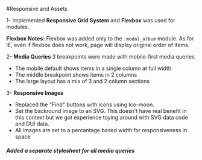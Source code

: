 #Responsive and Assets

1- Implemented **Responsive Grid System** and **Flexbox** was used for modules.

**Flexbox Notes:** Flexbox was added only to the `.modal_album` module. As for IE, even if flexbox does not work, page will display original order of items.



2- **Media Queries** 3 breakpoints were made with mobile-first media queries. 

- The mobile default shows items in a single column at full width 
- The middle breakpoint shows items in 2 columns
- The large layout has a mix of 3 and 2 column sections

3- **Responsive Images** 

- Replaced the "Find" buttons with icons using Ico-moon. 
- Set the backround image to an SVG. This doesn't have real benefit in this context but we got experience toying around with SVG data code and DUI data.
- All images are set to a percantage based width for responsiveness in space




#####   *Added a separate stylesheet for all media queries*


